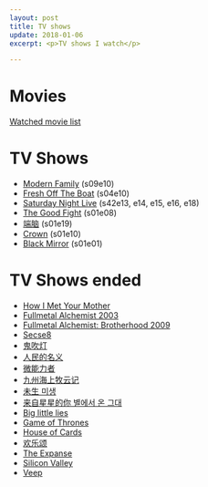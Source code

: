 ```yaml
---
layout: post
title: TV shows
update: 2018-01-06
excerpt: <p>TV shows I watch</p>

---
```


# Movies

[Watched movie list](https://movie.douban.com/people/58048467/)

# TV Shows

* [Modern Family](http://www.imdb.com/title/tt1442437/) (s09e10)
* [Fresh Off The Boat](http://www.imdb.com/title/tt3551096/) (s04e10)
* [Saturday Night Live](http://www.imdb.com/title/tt0072562/) (s42e13, e14, e15, e16, e18)
* [The Good Fight](http://www.imdb.com/title/tt5853176/) (s01e08)
* [端脑](https://movie.douban.com/subject/27006122/) (s01e19)
* [Crown](http://www.imdb.com/title/tt4786824/) (s01e10)
* [Black Mirror](http://www.imdb.com/title/tt2085059/) (s01e01)

# TV Shows ended

* [How I Met Your Mother](http://www.imdb.com/title/tt0460649/)
* [Fullmetal Alchemist 2003](http://www.imdb.com/title/tt0421357/)
* [Fullmetal Alchemist: Brotherhood 2009](http://www.imdb.com/title/tt1355642/)
* [Secse8](http://www.imdb.com/title/tt2431438/)
* [鬼吹灯](http://www.imdb.com/title/tt6413278/)
* [人民的名义](http://www.imdb.com/title/tt6742348/)
* [微能力者](https://movie.douban.com/subject/26774711/)
* [九州海上牧云记](https://movie.douban.com/subject/26322999/)
* [未生 미생](https://movie.douban.com/subject/25870057/)
* [来自星星的你 별에서 온 그대](https://movie.douban.com/subject/25698722/)
* [Big little lies](http://www.imdb.com/title/tt3920596/)
* [Game of Thrones](http://www.imdb.com/title/tt0944947/)
* [House of Cards](http://www.imdb.com/title/tt1856010/)
* [欢乐颂](https://movie.douban.com/subject/26743573/)
* [The Expanse](http://www.imdb.com/title/tt3230854/)
* [Silicon Valley](http://www.imdb.com/title/tt2575988/)
* [Veep](http://www.imdb.com/title/tt1759761)